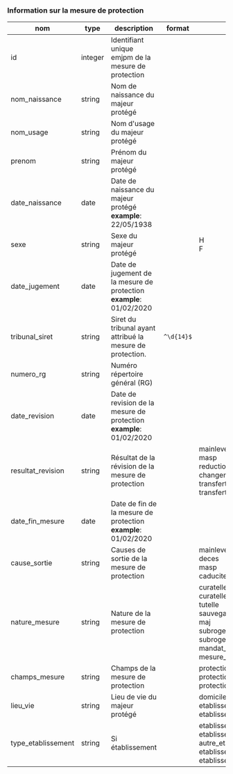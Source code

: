 ### Information sur la mesure de protection

|nom|type|description|format|enum|
|-|-|-|-|-|
|id|integer|Identifiant unique emjpm de la mesure de protection|||
|nom_naissance|string|Nom de naissance du majeur protégé|||
|nom_usage|string|Nom d'usage du majeur protégé|||
|prenom|string|Prénom du majeur protégé|||
|date_naissance|date|Date de naissance du majeur protégé<br>**example**: 22/05/1938|||
|sexe|string|Sexe du majeur protégé||H<br>F|
|date_jugement|date|Date de jugement de la mesure de protection<br>**example**: 01/02/2020|||
|tribunal_siret|string|Siret du tribunal ayant attribué la mesure de protection.|`^\d{14}$`||
|numero_rg|string|Numéro répertoire général (RG)|||
|date_revision|date|Date de revision de la mesure de protection<br>**example**: 01/02/2020|||
|resultat_revision|string|Résultat de la révision de la mesure de protection||mainlevee<br>masp<br>reduction<br>changement_mesure<br>transfert_famille<br>transfert_autre_mjpm|
|date_fin_mesure|date|Date de fin de la mesure de protection<br>**example**: 01/02/2020|||
|cause_sortie|string|Causes de sortie de la mesure de protection||mainlevee<br>deces<br>masp<br>caducite|
|nature_mesure|string|Nature de la mesure de protection||curatelle_simple<br>curatelle_renforcee<br>tutelle<br>sauvegarde_justice<br>maj<br>subroge_curateur<br>subroge_tuteur<br>mandat_protection_future<br>mesure_ad_hoc|
|champs_mesure|string|Champs de la mesure de protection||protection_bien<br>protection_personne<br>protection_bien_personne|
|lieu_vie|string|Lieu de vie du majeur protégé||domicile<br>etablissement<br>etablissement_conservation_domicile|
|type_etablissement|string|Si établissement||etablissement_handicapes<br>etablissement_personne_agee<br>autre_etablissement_s_ms<br>etablissement_hospitalier<br>etablissement_psychiatrique|

